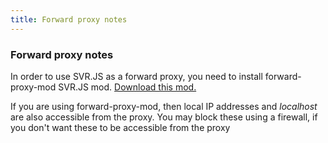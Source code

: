 ```yaml
---
title: Forward proxy notes
---
```


### Forward proxy notes

In order to use SVR.JS as a forward proxy, you need to install forward-proxy-mod SVR.JS mod. [Download this mod.](https://svrjs.org/mods)

If you are using forward-proxy-mod, then local IP addresses and _localhost_ are also accessible from the proxy. You may block these using a firewall, if you don't want these to be accessible from the proxy
